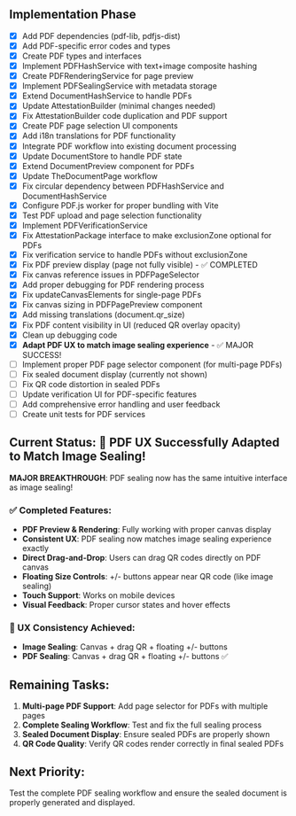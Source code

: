 ## Implementation Phase
- [x] Add PDF dependencies (pdf-lib, pdfjs-dist)
- [x] Add PDF-specific error codes and types
- [x] Create PDF types and interfaces
- [x] Implement PDFHashService with text+image composite hashing
- [x] Create PDFRenderingService for page preview
- [x] Implement PDFSealingService with metadata storage
- [x] Extend DocumentHashService to handle PDFs
- [x] Update AttestationBuilder (minimal changes needed)
- [x] Fix AttestationBuilder code duplication and PDF support
- [x] Create PDF page selection UI components
- [x] Add i18n translations for PDF functionality
- [x] Integrate PDF workflow into existing document processing
- [x] Update DocumentStore to handle PDF state
- [x] Extend DocumentPreview component for PDFs
- [x] Update TheDocumentPage workflow
- [x] Fix circular dependency between PDFHashService and DocumentHashService
- [x] Configure PDF.js worker for proper bundling with Vite
- [x] Test PDF upload and page selection functionality
- [x] Implement PDFVerificationService
- [x] Fix AttestationPackage interface to make exclusionZone optional for PDFs
- [x] Fix verification service to handle PDFs without exclusionZone
- [x] Fix PDF preview display (page not fully visible) - ✅ COMPLETED
- [x] Fix canvas reference issues in PDFPageSelector
- [x] Add proper debugging for PDF rendering process  
- [x] Fix updateCanvasElements for single-page PDFs
- [x] Fix canvas sizing in PDFPagePreview component
- [x] Add missing translations (document.qr_size)
- [x] Fix PDF content visibility in UI (reduced QR overlay opacity)
- [x] Clean up debugging code
- [x] **Adapt PDF UX to match image sealing experience** - ✅ MAJOR SUCCESS!
- [ ] Implement proper PDF page selector component (for multi-page PDFs)
- [ ] Fix sealed document display (currently not shown)
- [ ] Fix QR code distortion in sealed PDFs
- [ ] Update verification UI for PDF-specific features
- [ ] Add comprehensive error handling and user feedback
- [ ] Create unit tests for PDF services

## Current Status: 🎉 PDF UX Successfully Adapted to Match Image Sealing!

**MAJOR BREAKTHROUGH**: PDF sealing now has the same intuitive interface as image sealing!

### ✅ Completed Features:
- **PDF Preview & Rendering**: Fully working with proper canvas display
- **Consistent UX**: PDF sealing now matches image sealing experience exactly
- **Direct Drag-and-Drop**: Users can drag QR codes directly on PDF canvas
- **Floating Size Controls**: +/- buttons appear near QR code (like image sealing)
- **Touch Support**: Works on mobile devices
- **Visual Feedback**: Proper cursor states and hover effects

### 🎯 UX Consistency Achieved:
- **Image Sealing**: Canvas + drag QR + floating +/- buttons
- **PDF Sealing**: Canvas + drag QR + floating +/- buttons ✅

## Remaining Tasks:
1. **Multi-page PDF Support**: Add page selector for PDFs with multiple pages
2. **Complete Sealing Workflow**: Test and fix the full sealing process
3. **Sealed Document Display**: Ensure sealed PDFs are properly shown
4. **QR Code Quality**: Verify QR codes render correctly in final sealed PDFs

## Next Priority: 
Test the complete PDF sealing workflow and ensure the sealed document is properly generated and displayed.
